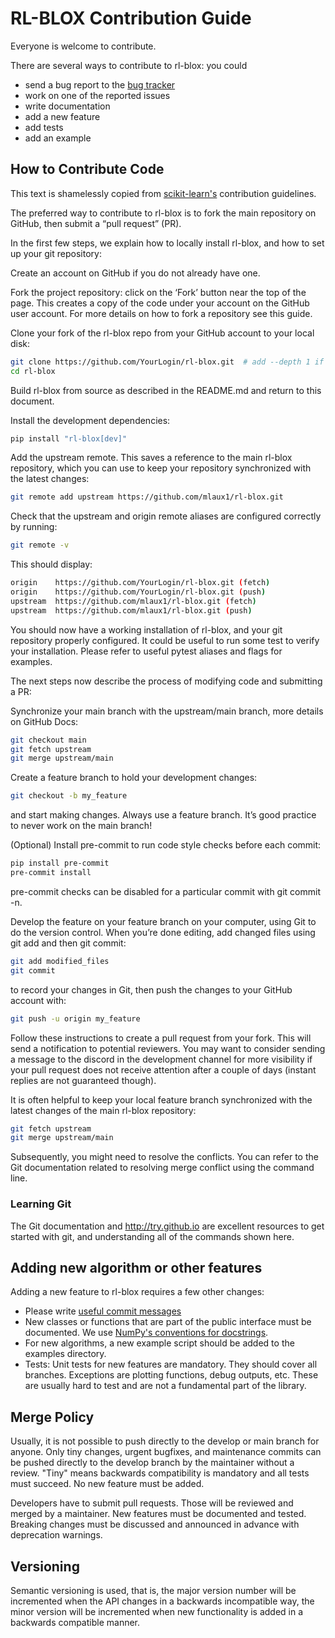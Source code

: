 # RL-BLOX Contribution Guide

Everyone is welcome to contribute.

There are several ways to contribute to rl-blox: you could

* send a bug report to the
  [bug tracker](http://github.com/mlaux1/rl-blox/issues)
* work on one of the reported issues
* write documentation
* add a new feature
* add tests
* add an example

## How to Contribute Code

This text is shamelessly copied from
[scikit-learn's](https://scikit-learn.org/stable/developers/contributing.html)
contribution guidelines.


The preferred way to contribute to rl-blox is to fork the main repository on GitHub, then submit a “pull request” (PR).

In the first few steps, we explain how to locally install rl-blox, and how to set up your git repository:

Create an account on GitHub if you do not already have one.

Fork the project repository: click on the ‘Fork’ button near the top of the page. This creates a copy of the code under your account on the GitHub user account. For more details on how to fork a repository see this guide.

Clone your fork of the rl-blox repo from your GitHub account to your local disk:

```sh
git clone https://github.com/YourLogin/rl-blox.git  # add --depth 1 if your connection is slow
cd rl-blox
```

Build rl-blox from source as described in the README.md and return to this document.

Install the development dependencies:


```sh
pip install "rl-blox[dev]"
```

Add the upstream remote. This saves a reference to the main rl-blox repository, which you can use to keep your repository synchronized with the latest changes:

```sh
git remote add upstream https://github.com/mlaux1/rl-blox.git
```

Check that the upstream and origin remote aliases are configured correctly by running:

```sh
git remote -v
```

This should display:

```sh
origin    https://github.com/YourLogin/rl-blox.git (fetch)
origin    https://github.com/YourLogin/rl-blox.git (push)
upstream  https://github.com/mlaux1/rl-blox.git (fetch)
upstream  https://github.com/mlaux1/rl-blox.git (push)
```

You should now have a working installation of rl-blox, and your git repository properly configured. It could be useful to run some test to verify your installation. Please refer to useful pytest aliases and flags for examples.

The next steps now describe the process of modifying code and submitting a PR:

Synchronize your main branch with the upstream/main branch, more details on GitHub Docs:

```sh
git checkout main
git fetch upstream
git merge upstream/main
```

Create a feature branch to hold your development changes:

```sh
git checkout -b my_feature
```

and start making changes. Always use a feature branch. It’s good practice to never work on the main branch!

(Optional) Install pre-commit to run code style checks before each commit:

```sh
pip install pre-commit
pre-commit install
```

pre-commit checks can be disabled for a particular commit with git commit -n.

Develop the feature on your feature branch on your computer, using Git to do the version control. When you’re done editing, add changed files using git add and then git commit:

```sh
git add modified_files
git commit
```

to record your changes in Git, then push the changes to your GitHub account with:

```sh
git push -u origin my_feature
```

Follow these instructions to create a pull request from your fork. This will send a notification to potential reviewers. You may want to consider sending a message to the discord in the development channel for more visibility if your pull request does not receive attention after a couple of days (instant replies are not guaranteed though).

It is often helpful to keep your local feature branch synchronized with the latest changes of the main rl-blox repository:

```sh
git fetch upstream
git merge upstream/main
```

Subsequently, you might need to resolve the conflicts. You can refer to the Git documentation related to resolving merge conflict using the command line.

### Learning Git

The Git documentation and http://try.github.io are excellent resources to get started with git, and understanding all of the commands shown here.

## Adding new algorithm or other features

Adding a new feature to rl-blox requires a few other changes:

* Please write [useful commit messages](https://cbea.ms/git-commit/)
* New classes or functions that are part of the public interface must be
  documented. We use [NumPy's conventions for docstrings](https://numpydoc.readthedocs.io/en/latest/format.html).
* For new algorithms, a new example script should be added to the examples directory.
* Tests: Unit tests for new features are mandatory. They should cover all
  branches. Exceptions are plotting functions, debug outputs, etc. These
  are usually hard to test and are not a fundamental part of the library.

## Merge Policy

Usually, it is not possible to push directly to the develop or main branch for
anyone. Only tiny changes, urgent bugfixes, and maintenance commits can be
pushed directly to the develop branch by the maintainer without a review.
"Tiny" means backwards compatibility is mandatory and all tests must succeed.
No new feature must be added.

Developers have to submit pull requests. Those will be reviewed and merged by
a maintainer. New features must be documented and tested. Breaking changes must
be discussed and announced in advance with deprecation warnings.

## Versioning

Semantic versioning is used, that is, the major version number will be
incremented when the API changes in a backwards incompatible way, the
minor version will be incremented when new functionality is added in a
backwards compatible manner.
